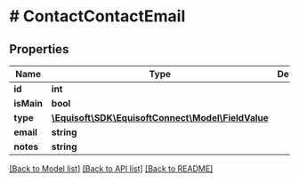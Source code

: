 # # ContactContactEmail

## Properties

Name | Type | Description | Notes
------------ | ------------- | ------------- | -------------
**id** | **int** |  | [optional]
**isMain** | **bool** |  | [optional]
**type** | [**\Equisoft\SDK\EquisoftConnect\Model\FieldValue**](FieldValue.md) |  | [optional]
**email** | **string** |  | [optional]
**notes** | **string** |  | [optional]

[[Back to Model list]](../../README.md#models) [[Back to API list]](../../README.md#endpoints) [[Back to README]](../../README.md)
